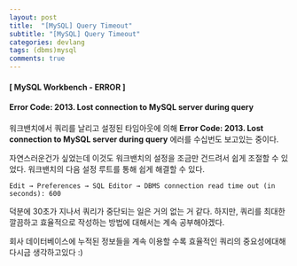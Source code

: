 ```yaml
---
layout: post
title:  "[MySQL] Query Timeout"
subtitle: "[MySQL] Query Timeout"
categories: devlang
tags: (dbms)mysql
comments: true
---
```

#### [ MySQL Workbench - ERROR ] 
#### Error Code: 2013. Lost connection to MySQL server during query

워크밴치에서 쿼리를 날리고 설정된 타임아웃에 의해
**Error Code: 2013. Lost connection to MySQL server during query** 에러를 수십번도 보고있는 중이다.
  
자연스러운건가 싶었는데 이것도 워크밴치의 설정을 조금만 건드려서 쉽게 조절할 수 있었다.
워크밴치의 다음 설정 루트를 통해 쉽게 해결할 수 있다.
```
Edit → Preferences → SQL Editor → DBMS connection read time out (in seconds): 600
```
덕분에 30초가 지나서 쿼리가 중단되는 일은 거의 없는 거 같다.
하지만, 쿼리를 최대한 깔끔하고 효율적으로 작성하는 방법에 대해서는 계속 공부해야겠다.

회사 데이터베이스에 누적된 정보들을 계속 이용할 수록 효율적인 쿼리의 중요성에대해 다시금 생각하고있다 :)


